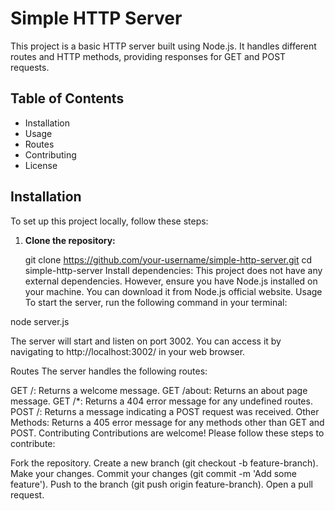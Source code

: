 # Simple HTTP Server

This project is a basic HTTP server built using Node.js. It handles different routes and HTTP methods, providing responses for GET and POST requests.

## Table of Contents

- Installation
- Usage
- Routes
- Contributing
- License

## Installation

To set up this project locally, follow these steps:

1. **Clone the repository:**
  
   git clone https://github.com/your-username/simple-http-server.git
   cd simple-http-server
Install dependencies: This project does not have any external dependencies. However, ensure you have Node.js installed on your machine. You can download it from Node.js official website.
Usage
To start the server, run the following command in your terminal:

node server.js

The server will start and listen on port 3002. You can access it by navigating to http://localhost:3002/ in your web browser.

Routes
The server handles the following routes:

GET /: Returns a welcome message.
GET /about: Returns an about page message.
GET /*: Returns a 404 error message for any undefined routes.
POST /: Returns a message indicating a POST request was received.
Other Methods: Returns a 405 error message for any methods other than GET and POST.
Contributing
Contributions are welcome! Please follow these steps to contribute:

Fork the repository.
Create a new branch (git checkout -b feature-branch).
Make your changes.
Commit your changes (git commit -m 'Add some feature').
Push to the branch (git push origin feature-branch).
Open a pull request.

